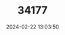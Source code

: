 ---
title: "34177"
category: "Nothomyrcia fernandeziana"
draft: false
date: 2024-02-22 13:03:50
languages:
  Spanish; Castilian: ["Luma de Juan Fernández", "Lumilla", "Luma de Masatierra"]
---